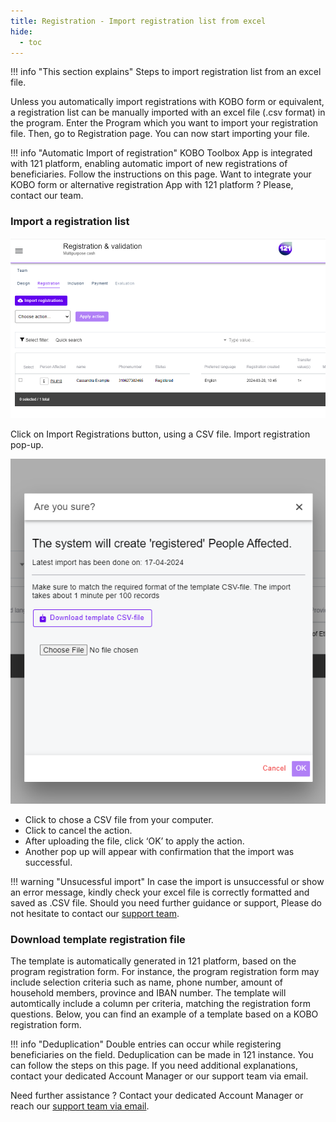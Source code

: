 ```yaml
---
title: Registration - Import registration list from excel
hide:
  - toc
---
```


!!! info "This section explains"
    Steps to import registration list from an excel file.
    

Unless you automatically import registrations with KOBO form or equivalent, a registration list can be manually imported with an excel file (.csv format) in the program. 
Enter the Program which you want to import your registration file. Then, go to Registration page. You can now start importing your file.

!!! info "Automatic Import of registration"
    KOBO Toolbox App is integrated with 121 platform, enabling automatic import of new registrations of beneficiaries. Follow the instructions on this page.
    Want to integrate your KOBO form or alternative registration App with 121 platform ? Please, contact our team.

### **Import a registration list**

![Import Registration button](../assets/img/RegistrationImportFile.png)

Click on Import Registrations button, using a CSV file.​
Import registration pop-up.

![Import Registration pop-up](../assets/img/RegistrationImportFileCSVBox.png)

- Click to chose a CSV file from your computer.
- Click to cancel the action.
- After uploading the file, click ‘OK’ to apply the action. 
- Another pop up will appear with confirmation that the import was successful.

!!! warning "Unsucessful import"
    In case the import is unsuccessful or show an error message, kindly check your excel file is correctly formatted and saved as .CSV file.
    Should you need further guidance or support, Please do not hesitate to contact our <a href="mailto:support@121.global">support team</a>.

### **Download template registration file**

The template is automatically generated in 121 platform, based on the program registration form.
For instance, the program registration form may include selection criteria such as name, phone number, amount of household members, province and IBAN number. The template will automtically include a column per criteria, matching the registration form questions. Below, you can find an example of a template based on a KOBO registration form.

<!-- INCLUDE 2 PICTURES MATCHING 5 CRITERIA + COLUMNS -->


!!! info "Deduplication"
    Double entries can occur while registering beneficiaries on the field. Deduplication can be made in 121 instance. You can follow the steps on this page. 
    If you need additional explanations, contact your dedicated Account Manager or our support team via email.


Need further assistance ? Contact your dedicated Account Manager or reach our <a href="mailto:support@121.global">support team via email</a>.
